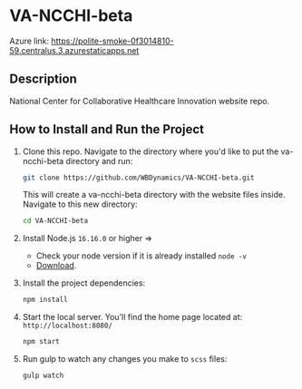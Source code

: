 # VA-NCCHI-beta
Azure link: https://polite-smoke-0f3014810-59.centralus.3.azurestaticapps.net

## Description
National Center for Collaborative Healthcare Innovation website repo.

## How to Install and Run the Project
1. Clone this repo. Navigate to the directory where you'd like to put the va-ncchi-beta directory and run:
    ```bash
    git clone https://github.com/WBDynamics/VA-NCCHI-beta.git
    ```
    
    This will create a va-ncchi-beta directory with the website files inside. Navigate to this new directory:
    ```bash
    cd VA-NCCHI-beta
    ```

1. Install Node.js `16.16.0` or higher =>
    * Check your node version if it is already installed `node -v`
    * [Download](https://nodejs.org/en/).    

1. Install the project dependencies:
    ```bash
    npm install
    ```
    
1. Start the local server. You'll find the home page located at: `http://localhost:8080/`
    ```bash
    npm start
    ```

1. Run gulp to watch any changes you make to `scss` files:
    ```bash
    gulp watch
